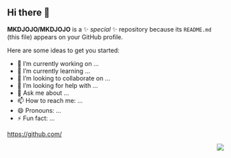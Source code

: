 ## Hi there 👋

**MKDJOJO/MKDJOJO** is a ✨ _special_ ✨ repository because its `README.md` (this file) appears on your GitHub profile.

Here are some ideas to get you started:

- 🔭 I’m currently working on ...
- 🌱 I’m currently learning ...
- 👯 I’m looking to collaborate on ...
- 🤔 I’m looking for help with ...
- 💬 Ask me about ...
- 📫 How to reach me: ...
- 😄 Pronouns: ...
- ⚡ Fun fact: ...

https://github.com/


<img align="right" src="https://github-readme-stats.vercel.app/api?username=MKDJOJO&show_icons=true&icon_color=CE1D2D&text_color=718096&bg_color=ffffff&hide_title=true" />
